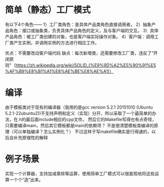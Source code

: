 # 简单（静态）工厂模式
有以下4个角色——
1）工厂类角色：是具体产品类角色直接调用者。 
2）抽象产品角色：接口或抽象类，负责具体产品角色的定义，及与客户端的交互。 
3）具体产品角色：被工厂类创建的对象，也是客户端实际操作对象。 
4）客户端：调用工厂类产生实例，并调用实例的方法进行相应工作。

优点：不需要改动客户端代码
缺点：每次新增类，还需要修改工厂类，违反了“开闭原则”（https://zh.wikipedia.org/wiki/SOLID_(%E9%9D%A2%E5%90%91%E5%AF%B9%E8%B1%A1%E8%AE%BE%E8%AE%A1)）

# 编译
由于模板类对于现有的编译器（我用的是gcc version 5.2.1 20151010 (Ubuntu 5.2.1-22ubuntu2))不支持声明和定义（实现）分开，所以采取了一个最简单的办法，在.h的最后面include相应的cpp文件。
然后它的Makefile写得也有点奇怪，只需要编译main，然后其它模板都是main的依赖项？
不是很清楚模板类编译的原理（可以单独编译？怎么实例化？）
不过这样子写makefile确实是行得通的，以后会补充原理性的解释


# 例子场景
实现一个计算器，支持加减乘除等运算，使用简单工厂模式可以很直观地将这些运算一个个“造”出来。